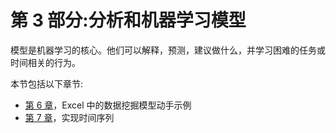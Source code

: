 

# 第 3 部分:分析和机器学习模型

模型是机器学习的核心。他们可以解释，预测，建议做什么，并学习困难的任务或时间相关的行为。

本节包括以下章节:

*   [第 6 章](f8d119b7-0a06-49f5-b1f6-7f0c220ff69c.xhtml)，Excel 中的数据挖掘模型动手示例
*   [第 7 章](698f4b0b-685a-4d21-90a3-d7cd51552f86.xhtml)，实现时间序列